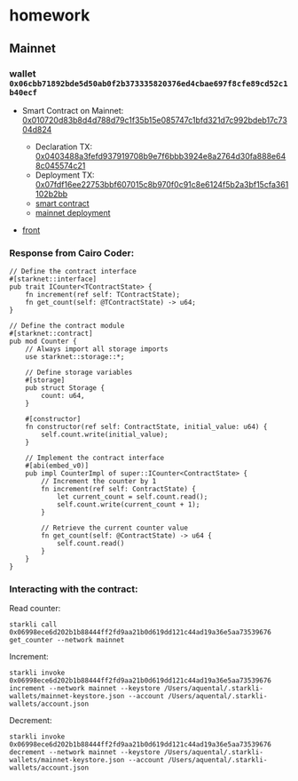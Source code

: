 # homework

## Mainnet

### wallet `0x06cbb71892bde5d50ab0f2b373335820376ed4cbae697f8cfe89cd52c1b40ecf`

- Smart Contract on Mainnet: [0x010720d83b8d4d788d79c1f35b15e085747c1bfd321d7c992bdeb17c7304d824](https://voyager.online/contract/0x010720d83b8d4d788d79c1f35b15e085747c1bfd321d7c992bdeb17c7304d824)
  - Declaration TX: [0x0403488a3fefd937919708b9e7f6bbb3924e8a2764d30fa888e648c045574c21](https://voyager.online/tx/0x403488a3fefd937919708b9e7f6bbb3924e8a2764d30fa888e648c045574c21)
  - Deployment TX: [0x07fdf16ee22753bbf607015c8b970f0c91c8e6124f5b2a3bf15cfa361102b2bb](https://voyager.online/tx/0x7fdf16ee22753bbf607015c8b970f0c91c8e6124f5b2a3bf15cfa361102b2bb)
  - [smart contract](./counter/README.md)
  - [mainnet deployment](./counter/scripts/mainnet-deployment.json)

- [front]()

### Response from Cairo Coder:

```cairo
// Define the contract interface
#[starknet::interface]
pub trait ICounter<TContractState> {
    fn increment(ref self: TContractState);
    fn get_count(self: @TContractState) -> u64;
}

// Define the contract module
#[starknet::contract]
pub mod Counter {
    // Always import all storage imports
    use starknet::storage::*;

    // Define storage variables
    #[storage]
    pub struct Storage {
        count: u64,
    }

    #[constructor]
    fn constructor(ref self: ContractState, initial_value: u64) {
        self.count.write(initial_value);
    }

    // Implement the contract interface
    #[abi(embed_v0)]
    pub impl CounterImpl of super::ICounter<ContractState> {
        // Increment the counter by 1
        fn increment(ref self: ContractState) {
            let current_count = self.count.read();
            self.count.write(current_count + 1);
        }

        // Retrieve the current counter value
        fn get_count(self: @ContractState) -> u64 {
            self.count.read()
        }
    }
}
```

### Interacting with the contract:

Read counter:

```shell
starkli call 0x06998ece6d202b1b88444ff2fd9aa21b0d619dd121c44ad19a36e5aa73539676 get_counter --network mainnet
```

Increment:

```shell
starkli invoke 0x06998ece6d202b1b88444ff2fd9aa21b0d619dd121c44ad19a36e5aa73539676 increment --network mainnet --keystore /Users/aquental/.starkli-wallets/mainnet-keystore.json --account /Users/aquental/.starkli-wallets/account.json
```

Decrement:

```shell
starkli invoke 0x06998ece6d202b1b88444ff2fd9aa21b0d619dd121c44ad19a36e5aa73539676 decrement --network mainnet --keystore /Users/aquental/.starkli-wallets/mainnet-keystore.json --account /Users/aquental/.starkli-wallets/account.json
```
